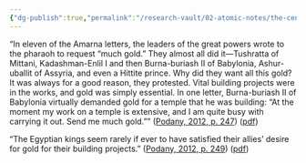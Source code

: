 ```yaml
---
{"dg-publish":true,"permalink":"/research-vault/02-atomic-notes/the-centrality-of-gold-in-the-amarna-letters/"}
---
```


“In eleven of the Amarna letters, the leaders of the great powers wrote to the pharaoh to request “much gold.” They almost all did it—Tushratta of Mittani, Kadashman-Enlil I and then Burna-buriash II of Babylonia, Ashur-uballit of Assyria, and even a Hittite prince. Why did they want all this gold? It was always for a good reason, they protested. Vital building projects were in the works, and gold was simply essential. In one letter, Burna-buriash II of Babylonia virtually demanded gold for a temple that he was building: “At the moment my work on a temple is extensive, and I am quite busy with carrying it out. Send me much gold.”” ([Podany, 2012, p. 247](zotero://select/library/items/GN73GMNP)) ([pdf](zotero://open-pdf/library/items/LXNK9GFK?page=272&annotation=JXCCHWLB))

“The Egyptian kings seem rarely if ever to have satisfied their allies’ desire for gold for their building projects.” ([Podany, 2012, p. 249](zotero://select/library/items/GN73GMNP)) ([pdf](zotero://open-pdf/library/items/LXNK9GFK?page=274&annotation=ZFYSLGPK))